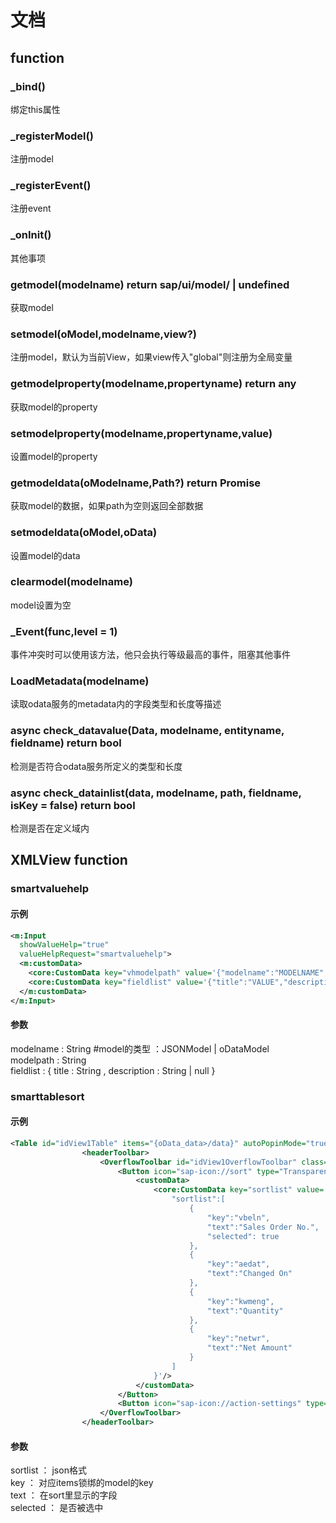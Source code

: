 # 文档
## function
### _bind()
绑定this属性
### _registerModel()
注册model
### _registerEvent()
注册event
### _onInit()
其他事项
### getmodel(modelname) return sap/ui/model/<any> | undefined
获取model
### setmodel(oModel,modelname,view?)
注册model，默认为当前View，如果view传入"global"则注册为全局变量
### getmodelproperty(modelname,propertyname) return any
获取model的property
### setmodelproperty(modelname,propertyname,value)
设置model的property
### getmodeldata(oModelname,Path?) return Promise<any>
获取model的数据，如果path为空则返回全部数据
### setmodeldata(oModel,oData)
设置model的data
### clearmodel(modelname)
model设置为空
### _Event(func,level = 1)
事件冲突时可以使用该方法，他只会执行等级最高的事件，阻塞其他事件
### LoadMetadata(modelname)
读取odata服务的metadata内的字段类型和长度等描述
### async check_datavalue(Data, modelname, entityname, fieldname) return bool
检测是否符合odata服务所定义的类型和长度
### async check_datainlist(data, modelname, path, fieldname, isKey = false) return bool
检测是否在定义域内

## XMLView function
### smartvaluehelp
#### 示例
```xml
<m:Input 
  showValueHelp="true" 
  valueHelpRequest="smartvaluehelp">
  <m:customData>
    <core:CustomData key="vhmodelpath" value='{"modelname":"MODELNAME","modelpath":"PROPERTYPATH"}'/>		
    <core:CustomData key="fieldlist" value='{"title":"VALUE","description":"TEXT"}'/>
  </m:customData>
</m:Input>
```
#### 参数
modelname : String  #model的类型 ：JSONModel | oDataModel  
modelpath : String  
fieldlist : { title : String , description : String | null }  
### smarttablesort
#### 示例
```xml
<Table id="idView1Table" items="{oData_data>/data}" autoPopinMode="true">
                <headerToolbar>
                    <OverflowToolbar id="idView1OverflowToolbar" class="sapUiMediumMarginTop">
                        <Button icon="sap-icon://sort" type="Transparent" press="smarttablesort">
                            <customData>
                                <core:CustomData key="sortlist" value='{
                                    "sortlist":[
                                        {
                                            "key":"vbeln",
                                            "text":"Sales Order No.",
                                            "selected": true
                                        },
                                        {
                                            "key":"aedat",
                                            "text":"Changed On"
                                        },
                                        {
                                            "key":"kwmeng",
                                            "text":"Quantity"
                                        },
                                        {
                                            "key":"netwr",
                                            "text":"Net Amount"
                                        }
                                    ]
                                }'/>
                            </customData>
                        </Button>
                        <Button icon="sap-icon://action-settings" type="Transparent"></Button>
                    </OverflowToolbar>
                </headerToolbar>
```
#### 参数
sortlist ： json格式   
            key ： 对应items锁绑的model的key  
            text ： 在sort里显示的字段  
            selected ： 是否被选中  
